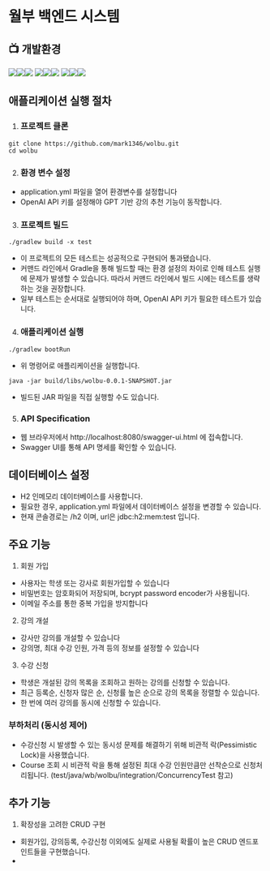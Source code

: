 # 월부 백엔드 시스템
## 📺 개발환경
<img src="https://img.shields.io/badge/Framework-%23121011?style=for-the-badge"><img src="https://img.shields.io/badge/springboot-6DB33F?style=for-the-badge&logo=springboot&logoColor=white"><img src="https://img.shields.io/badge/3.3.3-515151?style=for-the-badge">
<img src="https://img.shields.io/badge/Build-%23121011?style=for-the-badge"><img src="https://img.shields.io/badge/Gradle-02303A?style=for-the-badge&logo=Gradle&logoColor=white"><img src="https://img.shields.io/badge/8.10-515151?style=for-the-badge">
<img src="https://img.shields.io/badge/Language-%23121011?style=for-the-badge"><img src="https://img.shields.io/badge/java-%23ED8B00?style=for-the-badge&logo=openjdk&logoColor=white"><img src="https://img.shields.io/badge/17-515151?style=for-the-badge">

## 애플리케이션 실행 절차
1. ### 프로젝트 클론
```
git clone https://github.com/mark1346/wolbu.git
cd wolbu
```
2. ### 환경 변수 설정
- application.yml 파일을 열어 환경변수를 설정합니다
- OpenAI API 키를 설정해야 GPT 기반 강의 추천 기능이 동작합니다.
3. ### 프로젝트 빌드
```
./gradlew build -x test
```
- 이 프로젝트의 모든 테스트는 성공적으로 구현되어 통과됐습니다. 
- 커맨드 라인에서 Gradle을 통해 빌드할 때는 환경 설정의 차이로 인해 테스트 실행에 문제가 발생할 수 있습니다. 따라서 커맨드 라인에서 빌드 시에는 테스트를 생략하는 것을 권장합니다.
- 일부 테스트는 순서대로 실행되어야 하며, OpenAI API 키가 필요한 테스트가 있습니다.
4. ### 애플리케이션 실행
```
./gradlew bootRun
```
- 위 명령어로 애플리케이션을 실행합니다. 
```
java -jar build/libs/wolbu-0.0.1-SNAPSHOT.jar
```
- 빌드된 JAR 파일을 직접 실행할 수도 있습니다.
5. ### API Specification
- 웹 브라우저에서 http://localhost:8080/swagger-ui.html 에 접속합니다.
- Swagger UI를 통해 API 명세를 확인할 수 있습니다.


## 데이터베이스 설정
- H2 인메모리 데이터베이스를 사용합니다.
- 필요한 경우, application.yml 파일에서 데이터베이스 설정을 변경할 수 있습니다.
- 현재 콘솔경로는 /h2 이며, url은 jdbc:h2:mem:test 입니다. 
## 주요 기능
1. 회원 가입
- 사용자는 학생 또는 강사로 회원가입할 수 있습니다
- 비밀번호는 암호화되어 저장되며, bcrypt password encoder가 사용됩니다.
- 이메일 주소를 통한 중복 가입을 방지합니다
2. 강의 개설
- 강사만 강의를 개설할 수 있습니다
- 강의명, 최대 수강 인원, 가격 등의 정보를 설정할 수 있습니다
3. 수강 신청
- 학생은 개설된 강의 목록을 조회하고 원하는 강의를 신청할 수 있습니다.
- 최근 등록순, 신청자 많은 순, 신청률 높은 순으로 강의 목록을 정렬할 수 있습니다.
- 한 번에 여러 강의를 동시에 신청할 수 있습니다. 
### 부하처리 (동시성 제어)
- 수강신청 시 발생할 수 있는 동시성 문제를 해결하기 위해 비관적 락(Pessimistic Lock)을 사용했습니다.
- Course 조회 시 비관적 락을 통해 설정된 최대 수강 인원만큼만 선착순으로 신청처리됩니다. (test/java/wb/wolbu/integration/ConcurrencyTest 참고)

## 추가 기능
1. 확장성을 고려한 CRUD 구현
- 회원가입, 강의등록, 수강신청 이외에도 실제로 사용될 확률이 높은 CRUD 엔드포인트들을 구현했습니다.
- 
  
